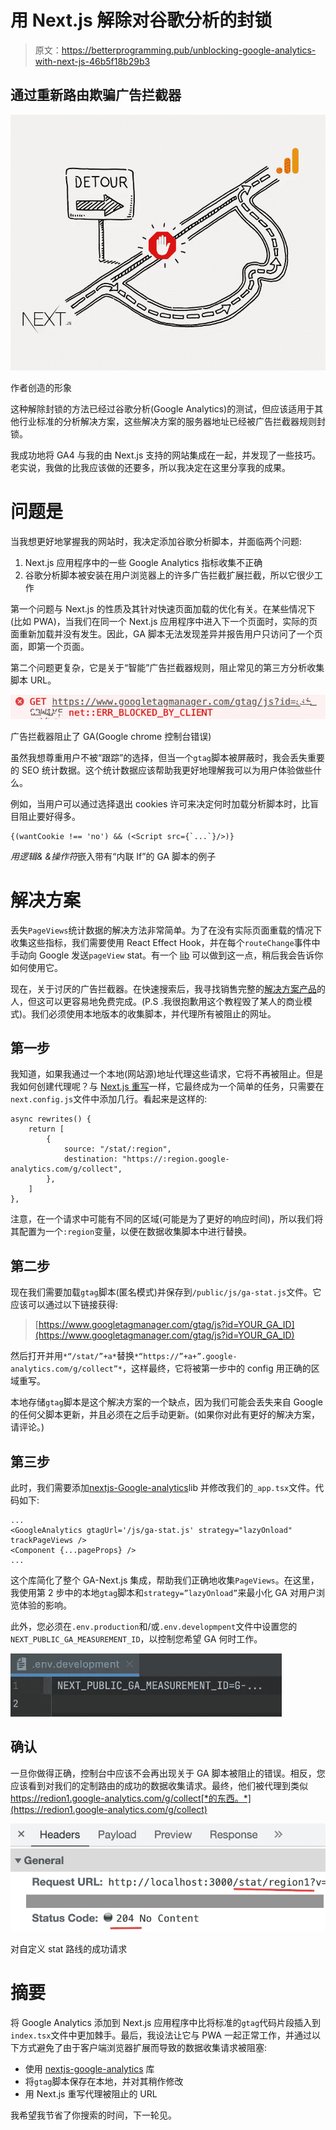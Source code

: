 # 用 Next.js 解除对谷歌分析的封锁

> 原文：<https://betterprogramming.pub/unblocking-google-analytics-with-next-js-46b5f18b29b3>

## 通过重新路由欺骗广告拦截器

![](img/207c9ebf84b98fcc35eca04f70ac7c86.png)

作者创造的形象

这种解除封锁的方法已经过谷歌分析(Google Analytics)的测试，但应该适用于其他行业标准的分析解决方案，这些解决方案的服务器地址已经被广告拦截器规则封锁。

我成功地将 GA4 与我的由 Next.js 支持的网站集成在一起，并发现了一些技巧。老实说，我做的比我应该做的还要多，所以我决定在这里分享我的成果。

# 问题是

当我想更好地掌握我的网站时，我决定添加谷歌分析脚本，并面临两个问题:

1.  Next.js 应用程序中的一些 Google Analytics 指标收集不正确
2.  谷歌分析脚本被安装在用户浏览器上的许多广告拦截扩展拦截，所以它很少工作

第一个问题与 Next.js 的性质及其针对快速页面加载的优化有关。在某些情况下(比如 PWA)，当我们在同一个 Next.js 应用程序中进入下一个页面时，实际的页面重新加载并没有发生。因此，GA 脚本无法发现差异并报告用户只访问了一个页面，即第一个页面。

第二个问题更复杂，它是关于“智能”广告拦截器规则，阻止常见的第三方分析收集脚本 URL。

![](img/3a775bac2152c14c33c0bed3d1917c11.png)

广告拦截器阻止了 GA(Google chrome 控制台错误)

虽然我想尊重用户不被“跟踪”的选择，但当一个`gtag`脚本被屏蔽时，我会丢失重要的 SEO 统计数据。这个统计数据应该帮助我更好地理解我可以为用户体验做些什么。

例如，当用户可以通过选择退出 cookies 许可来决定何时加载分析脚本时，比盲目阻止要好得多。

```
{(wantCookie !== 'no') && (<Script src={`...`}/>)}
```

*用逻辑& &操作符*嵌入带有“内联 If”的 GA 脚本的例子

# 解决方案

丢失`PageViews`统计数据的解决方法非常简单。为了在没有实际页面重载的情况下收集这些指标，我们需要使用 React Effect Hook，并在每个`routeChange`事件中手动向 Google 发送`pageView` stat。有一个 [lib](https://github.com/MauricioRobayo/nextjs-google-analytics) 可以做到这一点，稍后我会告诉你如何使用它。

现在，关于讨厌的广告拦截器。在快速搜索后，我寻找销售完整的[解决方案产品](https://dataunlocker.com/)的人，但这可以更容易地免费完成。(P.S .我很抱歉用这个教程毁了某人的商业模式)。我们必须使用本地版本的收集脚本，并代理所有被阻止的网址。

## 第一步

我知道，如果我通过一个本地(网站源)地址代理这些请求，它将不再被阻止。但是我如何创建代理呢？与 [Next.js 重写](https://nextjs.org/docs/api-reference/next.config.js/rewrites)一样，它最终成为一个简单的任务，只需要在`next.config.js`文件中添加几行。看起来是这样的:

```
async rewrites() {
    return [
        {
            source: "/stat/:region",
            destination: "https://:region.google-analytics.com/g/collect",
        },
    ]
},
```

注意，在一个请求中可能有不同的区域(可能是为了更好的响应时间)，所以我们将其配置为一个`:region`变量，以便在数据收集脚本中进行替换。

## 第二步

现在我们需要加载`gtag`脚本(匿名模式)并保存到`/public/js/ga-stat.js`文件。它应该可以通过以下链接获得:

> [https://www.googletagmanager.com/gtag/js?id=YOUR_GA_ID](https://www.googletagmanager.com/gtag/js?id=YOUR_GA_ID)

然后打开并用`*“/stat/”+a*`替换`*“https://”+a+”.google-analytics.com/g/collect”*`，这样最终，它将被第一步中的 config 用正确的区域重写。

本地存储`gtag`脚本是这个解决方案的一个缺点，因为我们可能会丢失来自 Google 的任何父脚本更新，并且必须在之后手动更新。(如果你对此有更好的解决方案，请评论。)

## 第三步

此时，我们需要添加[nextjs-Google-analytics](https://github.com/MauricioRobayo/nextjs-google-analytics)lib 并修改我们的`_app.tsx`文件。代码如下:

```
...
<GoogleAnalytics gtagUrl='/js/ga-stat.js' strategy="lazyOnload" trackPageViews />
<Component {...pageProps} />
...
```

这个库简化了整个 GA-Next.js 集成，帮助我们正确地收集`PageViews`。在这里，我使用第 2 步中的本地`gtag`脚本和`strategy=”lazyOnload”`来最小化 GA 对用户浏览体验的影响。

此外，您必须在`.env.production`和/或`.env.developmpent`文件中设置您的`NEXT_PUBLIC_GA_MEASUREMENT_ID`，以控制您希望 GA 何时工作。

![](img/318abe533daf5c0ebccb75dfc6880ad0.png)

## 确认

一旦你做得正确，控制台中应该不会再出现关于 GA 脚本被阻止的错误。相反，您应该看到对我们的定制路由的成功的数据收集请求。最终，他们被代理到类似 https://redion1.google-analytics.com/g/collect[*的东西。*](https://redion1.google-analytics.com/g/collect)

![](img/f4322d3a30773f7465511497c4d30e8d.png)

对自定义 stat 路线的成功请求

# 摘要

将 Google Analytics 添加到 Next.js 应用程序中比将标准的`gtag`代码片段插入到`index.tsx`文件中更加棘手。最后，我设法让它与 PWA 一起正常工作，并通过以下方式避免了由于客户端浏览器扩展而导致的数据收集请求被阻塞:

*   使用 [nextjs-google-analytics](https://github.com/MauricioRobayo/nextjs-google-analytics) 库
*   将`gtag`脚本保存在本地，并对其稍作修改
*   用 Next.js 重写代理被阻止的 URL

我希望我节省了你搜索的时间，下一轮见。